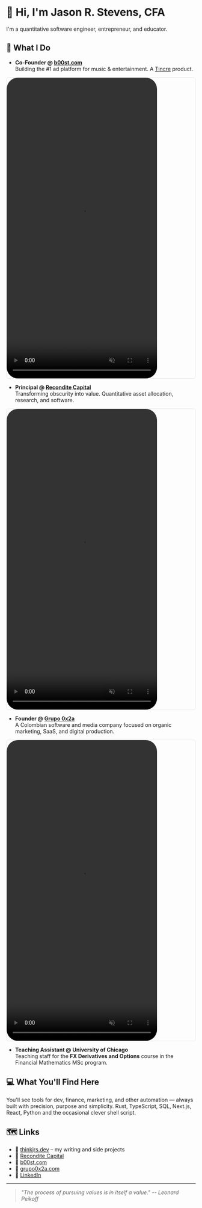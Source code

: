# 👋 Hi, I'm Jason R. Stevens, CFA

I'm a quantitative software engineer, entrepreneur, and educator.

## 🧠 What I Do
- **Co-Founder @ [b00st.com](https://b00st.com)**  
  Building the #1 ad platform for music & entertainment. A [Tincre](https://tincre.com) product.

<div style="border:1px solid #e5e7eb; border-radius:0.375rem; overflow:hidden; margin: 0.5rem 0; max-width: 100%;">
  <video autoplay loop muted playsinline style="width: 400px; height: 799px; display: block; border-radius: 30px; object-fit: cover;">
    <source src="https://res.cloudinary.com/tincre/video/upload/v1744320019/github/kxt3jm7zlymicstuhhmm.mp4" type="video/mp4" />
  </video>
</div>

- **Principal @ [Recondite Capital](https://reconditecapital.com)**  
  Transforming obscurity into value. Quantitative asset allocation, research, and software.

<div style="border:1px solid #e5e7eb; border-radius:0.375rem; overflow:hidden; margin: 0.5rem 0; max-width: 100%;">
  <video autoplay loop muted playsinline style="width: 400px; height: 799px; display: block; border-radius: 30px; object-fit: cover;">
    <source src="https://res.cloudinary.com/tincre/video/upload/v1744320020/github/hjwspqjsafovrp2waikl.mp4" type="video/mp4" />
  </video>
</div>

- **Founder @ [Grupo 0x2a](https://grupo0x2a.com)**  
  A Colombian software and media company focused on organic marketing, SaaS, and digital production.

<div style="border:1px solid #e5e7eb; border-radius:0.375rem; overflow:hidden; margin: 0.5rem 0; max-width: 100%;">
  <video autoplay loop muted playsinline style="width: 400px; height: 799px; display: block; border-radius: 30px; object-fit: cover;">
    <source src="https://res.cloudinary.com/tincre/video/upload/v1744320019/github/hwuzh7thde2s7mrwyhsu.mp4" type="video/mp4" />
  </video>
</div>

- **Teaching Assistant @ University of Chicago**  
  Teaching staff for the **FX Derivatives and Options** course in the Financial Mathematics MSc program.

## 💻 What You'll Find Here

You'll see tools for dev, finance, marketing, and other automation — always built with precision, purpose and simplicity. Rust, TypeScript, SQL, Next.js, React, Python and the occasional clever shell script.

## 🗺️ Links

- 🔗 [thinkjrs.dev](https://thinkjrs.dev) – my writing and side projects
- 🧠 [Recondite Capital](https://reconditecapital.com)
- 🎵 [b00st.com](https://b00st.com)
- 🧰 [grupo0x2a.com](https://grupo0x2a.com)
- 🥂 [LinkedIn](https://linkedin.com/in/thinkjrs)

---
> *"The process of pursuing values is in itself a value." -- Leonard Peikoff*
